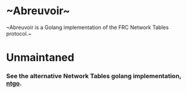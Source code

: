 # ~Abreuvoir~
~Abreuvoir is a Golang implementation of the FRC Network Tables protocol.~

# Unmaintaned
### See the alternative Network Tables golang implementation, [ntgo](https://github.com/HowardStark/ntgo).
